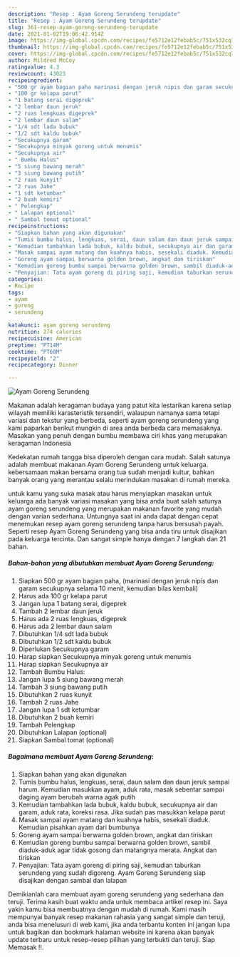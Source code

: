 ```yaml
---
description: "Resep : Ayam Goreng Serundeng terupdate"
title: "Resep : Ayam Goreng Serundeng terupdate"
slug: 361-resep-ayam-goreng-serundeng-terupdate
date: 2021-01-02T19:06:42.914Z
image: https://img-global.cpcdn.com/recipes/fe5712e12febab5c/751x532cq70/ayam-goreng-serundeng-foto-resep-utama.jpg
thumbnail: https://img-global.cpcdn.com/recipes/fe5712e12febab5c/751x532cq70/ayam-goreng-serundeng-foto-resep-utama.jpg
cover: https://img-global.cpcdn.com/recipes/fe5712e12febab5c/751x532cq70/ayam-goreng-serundeng-foto-resep-utama.jpg
author: Mildred McCoy
ratingvalue: 4.3
reviewcount: 43023
recipeingredient:
- "500 gr ayam bagian paha marinasi dengan jeruk nipis dan garam secukupnya selama 10 menit kemudian bilas kembali"
- "100 gr kelapa parut"
- "1 batang serai digeprek"
- "2 lembar daun jeruk"
- "2 ruas lengkuas digeprek"
- "2 lembar daun salam"
- "1/4 sdt lada bubuk"
- "1/2 sdt kaldu bubuk"
- "Secukupnya garam"
- "Secukupnya minyak goreng untuk menumis"
- "Secukupnya air"
- " Bumbu Halus"
- "5 siung bawang merah"
- "3 siung bawang putih"
- "2 ruas kunyit"
- "2 ruas Jahe"
- "1 sdt ketumbar"
- "2 buah kemiri"
- " Pelengkap"
- " Lalapan optional"
- " Sambal tomat optional"
recipeinstructions:
- "Siapkan bahan yang akan digunakan"
- "Tumis bumbu halus, lengkuas, serai, daun salam dan daun jeruk sampai harum. Kemudian masukkan ayam, aduk rata, masak sebentar sampai daging ayam berubah warna agak putih"
- "Kemudian tambahkan lada bubuk, kaldu bubuk, secukupnya air dan garam, aduk rata, koreksi rasa. Jika sudah pas masukkan kelapa parut"
- "Masak sampai ayam matang dan kuahnya habis, sesekali diaduk. Kemudian pisahkan ayam dari bumbunya"
- "Goreng ayam sampai berwarna golden brown, angkat dan tiriskan"
- "Kemudian goreng bumbu sampai berwarna golden brown, sambil diaduk-aduk agar tidak gosong dan matangnya merata. Angkat dan tiriskan"
- "Penyajian: Tata ayam goreng di piring saji, kemudian taburkan serundeng yang sudah digoreng. Ayam Goreng Serundeng siap disajikan dengan sambal dan lalapan"
categories:
- Recipe
tags:
- ayam
- goreng
- serundeng

katakunci: ayam goreng serundeng 
nutrition: 274 calories
recipecuisine: American
preptime: "PT14M"
cooktime: "PT60M"
recipeyield: "2"
recipecategory: Dinner

---
```



![Ayam Goreng Serundeng](https://img-global.cpcdn.com/recipes/fe5712e12febab5c/751x532cq70/ayam-goreng-serundeng-foto-resep-utama.jpg)

Makanan adalah keragaman budaya yang patut kita lestarikan karena setiap wilayah memiliki karasteristik tersendiri, walaupun namanya sama tetapi variasi dan tekstur yang berbeda, seperti ayam goreng serundeng yang kami paparkan berikut mungkin di area anda berbeda cara memasaknya. Masakan yang penuh dengan bumbu membawa ciri khas yang merupakan keragaman Indonesia



Kedekatan rumah tangga bisa diperoleh dengan cara mudah. Salah satunya adalah membuat makanan Ayam Goreng Serundeng untuk keluarga. kebersamaan makan bersama orang tua sudah menjadi kultur, bahkan banyak orang yang merantau selalu merindukan masakan di rumah mereka.

untuk kamu yang suka masak atau harus menyiapkan masakan untuk keluarga ada banyak variasi masakan yang bisa anda buat salah satunya ayam goreng serundeng yang merupakan makanan favorite yang mudah dengan varian sederhana. Untungnya saat ini anda dapat dengan cepat menemukan resep ayam goreng serundeng tanpa harus bersusah payah.
Seperti resep Ayam Goreng Serundeng yang bisa anda tiru untuk disajikan pada keluarga tercinta. Dan sangat simple hanya dengan 7 langkah dan 21 bahan.


<!--inarticleads1-->

##### Bahan-bahan yang dibutuhkan membuat Ayam Goreng Serundeng:

1. Siapkan 500 gr ayam bagian paha, (marinasi dengan jeruk nipis dan garam secukupnya selama 10 menit, kemudian bilas kembali)
1. Harus ada 100 gr kelapa parut
1. Jangan lupa 1 batang serai, digeprek
1. Tambah 2 lembar daun jeruk
1. Harus ada 2 ruas lengkuas, digeprek
1. Harus ada 2 lembar daun salam
1. Dibutuhkan 1/4 sdt lada bubuk
1. Dibutuhkan 1/2 sdt kaldu bubuk
1. Diperlukan Secukupnya garam
1. Harap siapkan Secukupnya minyak goreng untuk menumis
1. Harap siapkan Secukupnya air
1. Tambah  Bumbu Halus:
1. Jangan lupa 5 siung bawang merah
1. Tambah 3 siung bawang putih
1. Dibutuhkan 2 ruas kunyit
1. Tambah 2 ruas Jahe
1. Jangan lupa 1 sdt ketumbar
1. Dibutuhkan 2 buah kemiri
1. Tambah  Pelengkap
1. Dibutuhkan  Lalapan (optional)
1. Siapkan  Sambal tomat (optional)




<!--inarticleads2-->

##### Bagaimana membuat  Ayam Goreng Serundeng:

1. Siapkan bahan yang akan digunakan
1. Tumis bumbu halus, lengkuas, serai, daun salam dan daun jeruk sampai harum. Kemudian masukkan ayam, aduk rata, masak sebentar sampai daging ayam berubah warna agak putih
1. Kemudian tambahkan lada bubuk, kaldu bubuk, secukupnya air dan garam, aduk rata, koreksi rasa. Jika sudah pas masukkan kelapa parut
1. Masak sampai ayam matang dan kuahnya habis, sesekali diaduk. Kemudian pisahkan ayam dari bumbunya
1. Goreng ayam sampai berwarna golden brown, angkat dan tiriskan
1. Kemudian goreng bumbu sampai berwarna golden brown, sambil diaduk-aduk agar tidak gosong dan matangnya merata. Angkat dan tiriskan
1. Penyajian: Tata ayam goreng di piring saji, kemudian taburkan serundeng yang sudah digoreng. Ayam Goreng Serundeng siap disajikan dengan sambal dan lalapan




Demikianlah cara membuat ayam goreng serundeng yang sederhana dan teruji. Terima kasih buat waktu anda untuk membaca artikel resep ini. Saya yakin kamu bisa membuatnya dengan mudah di rumah. Kami masih mempunyai banyak resep makanan rahasia yang sangat simple dan teruji, anda bisa menelusuri di web kami, jika anda terbantu konten ini jangan lupa untuk bagikan dan bookmark halaman website ini karena akan banyak update terbaru untuk resep-resep pilihan yang terbukti dan teruji. Siap Memasak !!. 
